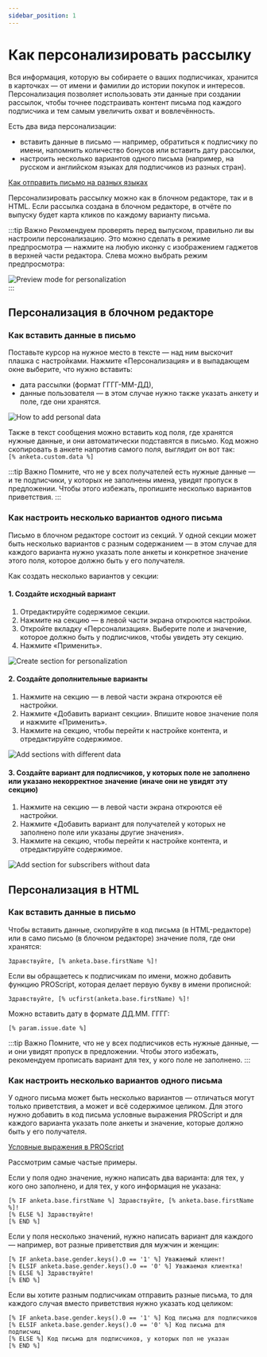 ```yaml
---
sidebar_position: 1
---
```


# Как персонализировать рассылку

Вся информация, которую вы собираете о ваших подписчиках, хранится в карточках — от имени и фамилии до истории покупок и интересов. Персонализация позволяет использовать эти данные при создании рассылок, чтобы точнее подстраивать контент письма под каждого подписчика и тем самым увеличить охват и вовлечённость.

Есть два вида персонализации:

- вставить данные в письмо — например, обратиться к подписчику по имени, напомнить количество бонусов или вставить дату рассылки,
- настроить несколько вариантов одного письма (например, на русском и английском языках для подписчиков из разных стран).

[Как отправить письмо на разных языках](https://docs.sendsay.ru/email-campaigns/personalization/how-to-send-multilanguage-email) <br/>

Персонализировать рассылку можно как в блочном редакторе, так и в HTML. Если рассылка создана в блочном редакторе, в отчёте по выпуску будет карта кликов по каждому варианту письма.

:::tip Важно
Рекомендуем проверять перед выпуском, правильно ли вы настроили персонализацию. Это можно сделать в режиме предпросмотра — нажмите на любую иконку с изображением гаджетов в верхней части редактора. Слева можно выбрать режим предпросмотра:

![Preview mode for personalization](/img/email-campaigns/personalization//how-to-personalize-campaign/preview-mode-for-personalization.png) <br/>
:::

## Персонализация в блочном редакторе

### Как вставить данные в письмо

Поставьте курсор на нужное место в тексте — над ним выскочит плашка с настройками. Нажмите «Персонализация» и в выпадающем окне выберите, что нужно вставить:

- дата рассылки (формат ГГГГ-ММ-ДД),
- данные пользователя — в этом случае нужно также указать анкету и поле, где они хранятся.

![How to add personal data](/img/email-campaigns/personalization//how-to-personalize-campaign/how-to-add-personal-data.gif) <br/>

Также в текст сообщения можно вставить код поля, где хранятся нужные данные, и они автоматически подставятся в письмо. Код можно скопировать в анкете напротив самого поля, выглядит он вот так: <br/> `[% anketa.custom.data %]`

:::tip Важно
Помните, что не у всех получателей есть нужные данные — и те подписчики, у которых не заполнены имена, увидят пропуск в предложении. Чтобы этого избежать, пропишите несколько вариантов приветствия.
:::

### Как настроить несколько вариантов одного письма

Письмо в блочном редакторе состоит из секций. У одной секции может быть несколько вариантов с разным содержанием — в этом случае для каждого варианта нужно указать поле анкеты и конкретное значение этого поля, которое должно быть у его получателя.

Как создать несколько вариантов у секции:

#### 1. Создайте исходный вариант

1. Отредактируйте содержимое секции.
2. Нажмите на секцию — в левой части экрана откроются настройки.
3. Откройте вкладку «Персонализация». Выберите поле и значение, которое должно быть у подписчиков, чтобы увидеть эту секцию.
4. Нажмите «Применить».

![Create section for personalization](/img/email-campaigns/personalization//how-to-personalize-campaign/create-section-for-personalization.gif) <br/>

#### 2. Создайте дополнительные варианты

1. Нажмите на секцию — в левой части экрана откроются её настройки.
2. Нажмите «Добавить вариант секции». Впишите новое значение поля и нажмите «Применить».
3. Нажмите на секцию, чтобы перейти к настройке контента, и отредактируйте содержимое.

![Add sections with different data](/img/email-campaigns/personalization//how-to-personalize-campaign/add-sections-with-different-data.gif) <br/>

#### 3. Создайте вариант для подписчиков, у которых поле не заполнено или указано некорректное значение (иначе они не увидят эту секцию)

1. Нажмите на секцию — в левой части экрана откроются её настройки.
2. Нажмите «Добавить вариант для получателей у которых не заполнено поле или указаны другие значения».
3. Нажмите на секцию, чтобы перейти к настройке контента, и отредактируйте содержимое.

![Add section for subscribers without data](/img/email-campaigns/personalization//how-to-personalize-campaign/add-section-for-subscribers-without-data.gif) <br/>

## Персонализация в HTML

### Как вставить данные в письмо

Чтобы вставить данные, скопируйте в код письма (в HTML-редакторе) или в само письмо (в блочном редакторе) значение поля, где они хранятся:

```
Здравствуйте, [% anketa.base.firstName %]!
```

Если вы обращаетесь к подписчикам по имени, можно добавить функцию PROScript, которая делает первую букву в имени прописной:

```
Здравствуйте, [% ucfirst(anketa.base.firstName) %]!
```

Можно вставить дату в формате ДД.ММ. ГГГГ:

```
[% param.issue.date %]
```

:::tip Важно
Помните, что не у всех подписчиков есть нужные данные, — и они увидят пропуск в предложении. Чтобы этого избежать, рекомендуем прописать вариант для тех, у кого поле не заполнено.
:::

### Как настроить несколько вариантов одного письма

У одного письма может быть несколько вариантов — отличаться могут только приветствия, а может и всё содержимое целиком. Для этого нужно добавить в код письма условные выражения PROScript и для каждого варианта указать поле анкеты и значение, которые должно быть у его получателя.

[Условные выражения в PROScript](https://docs.sendsay.ru/proscript/conditionals)

Рассмотрим самые частые примеры.

Если у поля одно значение, нужно написать два варианта: для тех, у кого оно заполнено, и для тех, у кого информация не указана:

```
[% IF anketa.base.firstName %] Здравствуйте, [% anketa.base.firstName %]!
[% ELSE %] Здравствуйте!
[% END %]
```

Если у поля несколько значений, нужно написать вариант для каждого — например, вот разные приветствия для мужчин и женщин:

```
[% IF anketa.base.gender.keys().0 == '1' %] Уважаемый клиент!
[% ELSIF anketa.base.gender.keys().0 == '0' %] Уважаемая клиентка!
[% ELSE %] Здравствуйте!
[% END %]
```

Если вы хотите разным подписчикам отправить разные письма, то для каждого случая вместо приветствия нужно указать код целиком:

```
[% IF anketa.base.gender.keys().0 == '1' %] Код письма для подписчиков
[% ELSIF anketa.base.gender.keys().0 == '0' %] Код письма для подписчиц
[% ELSE %] Код письма для подписчиков, у которых пол не указан
[% END %]
```